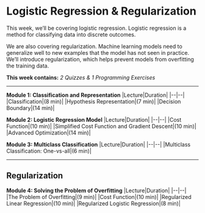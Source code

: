 # Logistic Regression & Regularization
This week, we’ll be covering logistic regression. Logistic regression is a method for classifying data into discrete outcomes.

We are also covering regularization. Machine learning models need to generalize well to new examples that the model has not seen in practice. We’ll introduce regularization, which helps prevent models from overfitting the training data.

**This week contains:** *2 Quizzes & 1 Programming Exercises*

----

**Module 1: Classification and Representation**
|Lecture|Duration|
|--|--|
|Classification|(8 min)|
|Hypothesis Representation|(7 min)|
|Decision Boundary|(14 min)|

**Module 2: Logistic Regression Model**
|Lecture|Duration|
|--|--|
|Cost Function|(10 min)|
|Simplified Cost Function and Gradient Descent|(10 min)|
|Advanced Optimization|(14 min)|

**Module 3: Multiclass Classification**
|Lecture|Duration|
|--|--|
|Multiclass Classification: One-vs-all|(6 min)|

----

## Regularization
**Module 4: Solving the Problem of Overfitting**
|Lecture|Duration|
|--|--|
|The Problem of Overfitting|(9 min)|
|Cost Function|(10 min)|
|Regularized Linear Regression|(10 min)|
|Regularized Logistic Regression|(8 min)|